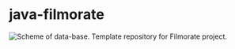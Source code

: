 # java-filmorate
![Scheme of data-base.](/assets/images/electrocat.png)
Template repository for Filmorate project.
